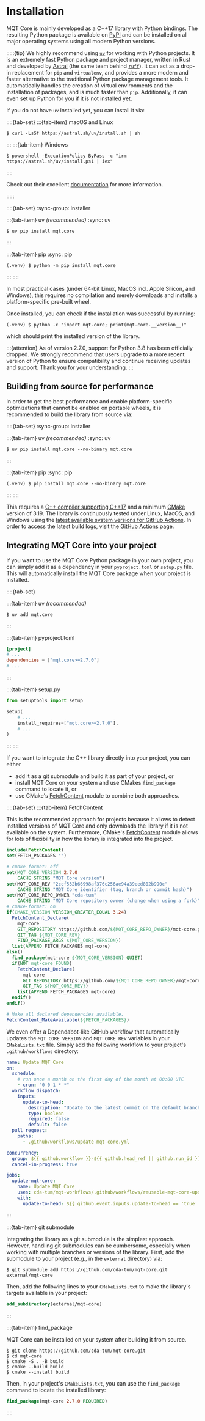 # Installation

MQT Core is mainly developed as a C++17 library with Python bindings.
The resulting Python package is available on [PyPI](https://pypi.org/project/mqt.core/) and can be installed on all major operating systems using all modern Python versions.

:::::{tip}
We highly recommend using [`uv`](https://docs.astral.sh/uv/) for working with Python projects.
It is an extremely fast Python package and project manager, written in Rust and developed by [Astral](https://astral.sh/) (the same team behind [`ruff`](https://docs.astral.sh/ruff/)).
It can act as a drop-in replacement for `pip` and `virtualenv`, and provides a more modern and faster alternative to the traditional Python package management tools.
It automatically handles the creation of virtual environments and the installation of packages, and is much faster than `pip`.
Additionally, it can even set up Python for you if it is not installed yet.

If you do not have `uv` installed yet, you can install it via:

::::{tab-set}
:::{tab-item} macOS and Linux

```console
$ curl -LsSf https://astral.sh/uv/install.sh | sh
```

:::
:::{tab-item} Windows

```console
$ powershell -ExecutionPolicy ByPass -c "irm https://astral.sh/uv/install.ps1 | iex"
```

::::

Check out their excellent [documentation](https://docs.astral.sh/uv/) for more information.

:::::

::::{tab-set}
:sync-group: installer

:::{tab-item} uv _(recommended)_
:sync: uv

```console
$ uv pip install mqt.core
```

:::

:::{tab-item} pip
:sync: pip

```console
(.venv) $ python -m pip install mqt.core
```

:::
::::

In most practical cases (under 64-bit Linux, MacOS incl. Apple Silicon, and Windows), this requires no compilation and merely downloads and installs a platform-specific pre-built wheel.

Once installed, you can check if the installation was successful by running:

```console
(.venv) $ python -c "import mqt.core; print(mqt.core.__version__)"
```

which should print the installed version of the library.

:::{attention}
As of version 2.7.0, support for Python 3.8 has been officially dropped.
We strongly recommend that users upgrade to a more recent version of Python to ensure compatibility and continue receiving updates and support.
Thank you for your understanding.
:::

## Building from source for performance

In order to get the best performance and enable platform-specific optimizations that cannot be enabled on portable wheels, it is recommended to build the library from source via:

::::{tab-set}
:sync-group: installer

:::{tab-item} uv _(recommended)_
:sync: uv

```console
$ uv pip install mqt.core --no-binary mqt.core
```

:::

:::{tab-item} pip
:sync: pip

```console
(.venv) $ pip install mqt.core --no-binary mqt.core
```

:::
::::

This requires a [C++ compiler supporting C++17](https://en.wikipedia.org/wiki/List_of_compilers#C++_compilers) and a minimum [CMake](https://cmake.org/) version of 3.19.
The library is continuously tested under Linux, MacOS, and Windows using the [latest available system versions for GitHub Actions](https://github.com/actions/virtual-environments).
In order to access the latest build logs, visit the [GitHub Actions page](https://github.com/cda-tum/mqt-core/actions/workflows/ci.yml).

## Integrating MQT Core into your project

If you want to use the MQT Core Python package in your own project, you can simply add it as a dependency in your `pyproject.toml` or `setup.py` file.
This will automatically install the MQT Core package when your project is installed.

::::{tab-set}

:::{tab-item} uv _(recommended)_

```console
$ uv add mqt.core
```

:::

:::{tab-item} pyproject.toml

```toml
[project]
# ...
dependencies = ["mqt.core>=2.7.0"]
# ...
```

:::

:::{tab-item} setup.py

```python
from setuptools import setup

setup(
    # ...
    install_requires=["mqt.core>=2.7.0"],
    # ...
)
```

:::
::::

If you want to integrate the C++ library directly into your project, you can either

- add it as a git submodule and build it as part of your project, or
- install MQT Core on your system and use CMakes `find_package` command to locate it, or
- use CMake's [FetchContent](https://cmake.org/cmake/help/latest/module/FetchContent.html) module to combine both approaches.

::::{tab-set}
:::{tab-item} FetchContent

This is the recommended approach for projects because it allows to detect installed versions of MQT Core and only downloads the library if it is not available on the system.
Furthermore, CMake's [FetchContent](https://cmake.org/cmake/help/latest/module/FetchContent.html) module allows for lots of flexibility in how the library is integrated into the project.

```cmake
include(FetchContent)
set(FETCH_PACKAGES "")

# cmake-format: off
set(MQT_CORE_VERSION 2.7.0
    CACHE STRING "MQT Core version")
set(MQT_CORE_REV "2ccf532b66998af376c256ae94a39eed802b990c"
    CACHE STRING "MQT Core identifier (tag, branch or commit hash)")
set(MQT_CORE_REPO_OWNER "cda-tum"
    CACHE STRING "MQT Core repository owner (change when using a fork)")
# cmake-format: on
if(CMAKE_VERSION VERSION_GREATER_EQUAL 3.24)
  FetchContent_Declare(
    mqt-core
    GIT_REPOSITORY https://github.com/${MQT_CORE_REPO_OWNER}/mqt-core.git
    GIT_TAG ${MQT_CORE_REV}
    FIND_PACKAGE_ARGS ${MQT_CORE_VERSION})
  list(APPEND FETCH_PACKAGES mqt-core)
else()
  find_package(mqt-core ${MQT_CORE_VERSION} QUIET)
  if(NOT mqt-core_FOUND)
    FetchContent_Declare(
      mqt-core
      GIT_REPOSITORY https://github.com/${MQT_CORE_REPO_OWNER}/mqt-core.git
      GIT_TAG ${MQT_CORE_REV})
    list(APPEND FETCH_PACKAGES mqt-core)
  endif()
endif()

# Make all declared dependencies available.
FetchContent_MakeAvailable(${FETCH_PACKAGES})
```

We even offer a Dependabot-like GitHub workflow that automatically updates the `MQT_CORE_VERSION` and `MQT_CORE_REV` variables in your `CMakeLists.txt` file.
Simply add the following workflow to your project's `.github/workflows` directory:

```yaml
name: Update MQT Core
on:
  schedule:
    # run once a month on the first day of the month at 00:00 UTC
    - cron: "0 0 1 * *"
  workflow_dispatch:
    inputs:
      update-to-head:
        description: "Update to the latest commit on the default branch"
        type: boolean
        required: false
        default: false
  pull_request:
    paths:
      - .github/workflows/update-mqt-core.yml

concurrency:
  group: ${{ github.workflow }}-${{ github.head_ref || github.run_id }}
  cancel-in-progress: true

jobs:
  update-mqt-core:
    name: Update MQT Core
    uses: cda-tum/mqt-workflows/.github/workflows/reusable-mqt-core-update.yml@v1.7
    with:
      update-to-head: ${{ github.event.inputs.update-to-head == 'true' }}
```

:::

:::{tab-item} git submodule

Integrating the library as a git submodule is the simplest approach.
However, handling git submodules can be cumbersome, especially when working with multiple branches or versions of the library.
First, add the submodule to your project (e.g., in the `external` directory) via:

```console
$ git submodule add https://github.com/cda-tum/mqt-core.git external/mqt-core
```

Then, add the following lines to your `CMakeLists.txt` to make the library's targets available in your project:

```cmake
add_subdirectory(external/mqt-core)
```

:::

:::{tab-item} find_package

MQT Core can be installed on your system after building it from source.

```console
$ git clone https://github.com/cda-tum/mqt-core.git
$ cd mqt-core
$ cmake -S . -B build
$ cmake --build build
$ cmake --install build
```

Then, in your project's `CMakeLists.txt`, you can use the `find_package` command to locate the installed library:

```cmake
find_package(mqt-core 2.7.0 REQUIRED)
```

::::
